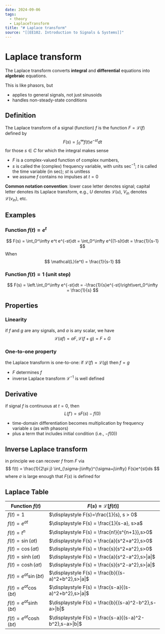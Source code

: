 ```yaml
---
date: 2024-09-06
tags:
  - theory
  - LaplaceTransform
title: "# Laplace transform"
source: "[[EE102. Introduction to Signals & Systems]]"
---
```

# Laplace transform
The Laplace transform converts **integral** and **differential** equations into **algebraic** equations.

This is like phasors, but
* applies to general signals, not just sinusoids
* handles non-steady-state conditions
## Definition
The Laplace transform of a signal (function) $f$ is the function $F = \mathcal{L}(f)$ defined by
$$
F(s) = \int_0^\infty f(t)e^{-st}dt
$$
for those $s \in C$ for which the integral makes sense

* $F$ is a complex-valued function of complex numbers,
* $s$ is called the (complex) frequency variable, with units sec$^{-1}$; $t$ is called the time variable (in sec); $st$ is unitless
* we assume $f$ contains no impulses at $t = 0$

**Common notation convention**: lower case letter denotes signal; capital letter denotes its Laplace transform, e.g., $U$ denotes $\mathcal{L}(u)$, $V_{in}$ denotes $\mathcal{L}(v_{in})$, etc.
## Examples
### Function $f(t) = e^t$
$$
F(s) = \int_0^\infty e^t e^{-st}dt = \int_0^\infty e^{(1-s)t}dt = \frac{1}{s-1}
$$
When
$$
\mathcal{L}(e^t) = \frac{1}{s-1}
$$
### Function $f(t) = 1$ (unit step)
$$
F(s) = \left.\int_0^\infty e^{-st}dt = -\frac{1}{s}e^{-st}\right\vert_0^\infty = \frac{1}{s}
$$

## Properties
### Linearity
if $f$ and $g$ are any signals, and $a$ is any scalar, we have
$$
\mathcal{L}(af) = aF, \mathcal{L}(f+g) = F + G
$$
### One-to-one property
the Laplace transform is one-to-one: if $\mathcal{L}(f) = \mathcal{L}(g)$ then $f = g$
* $F$ determines $f$
* inverse Laplace transform $\mathcal{L}^{−1}$ is well defined
## Derivative
if signal $f$ is continuous at $t = 0$, then
$$
L(f') = sF(s) - f(0)
$$
* time-domain differentiation becomes multiplication by frequency variable $s$ (as with phasors)
* plus a term that includes initial condition (i.e., $−f(0)$)

## Inverse Laplace transform
in principle we can recover $f$ from $F$ via
$$
f(t) = \frac{1}{2\pi j} \int_{\sigma-j\infty}^{\sigma+j\infty} F(s)e^{st}ds
$$
where $\sigma$ is large enough that $F(s)$ is defined for 

## Laplace Table

| Function $f(t)$        | $F(s) = \mathcal{L}[f(t)]$                               |
| ---------------------- | -------------------------------------------------------- |
| $f(t) = 1$             | $\displaystyle F(s)=\frac{1}{s}, s > 0$                  |
| $f(t) = e^{at}$        | $\displaystyle F(s) = \frac{1}{s-a}, s>a$                |
| $f(t)=t^n$             | $\displaystyle F(s) = \frac{n!}{s^{n+1}},s>0$            |
| $f(t)=\sin(at)$        | $\displaystyle F(s) = \frac{a}{s^2+a^2},s>0$             |
| $f(t)=\cos(at)$        | $\displaystyle F(s) = \frac{s}{s^2+a^2},s>0$             |
| $f(t)=\sinh(at)$       | $\displaystyle F(s) = \frac{a}{s^2-a^2},s>\|a\|$         |
| $f(t)=\cosh(at)$       | $\displaystyle F(s) = \frac{s}{s^2-a^2},s>\|a\|$         |
| $f(t)=e^{at}\sin(bt)$  | $\displaystyle F(s) = \frac{b}{(s-a)^2+b^2},s>\|a\|$     |
| $f(t)=e^{at}\cos(bt)$  | $\displaystyle F(s) = \frac{s-a}{(s-a)^2+b^2},s>\|a\|$   |
| $f(t)=e^{at}\sinh(bt)$ | $\displaystyle F(s) = \frac{b}{(s-a)^2-b^2},s-a>\|b\|$   |
| $f(t)=e^{at}\cosh(bt)$ | $\displaystyle F(s) = \frac{s-a}{(s-a)^2-b^2},s-a>\|b\|$ |
